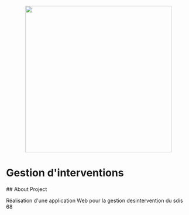 <p align="center"><img src="https://cdn-s-www.lalsace.fr/images/7D6AC409-3ED8-4CFC-A966-83575D538B90/NW_raw/journees-portes-ouvertes-organisees-dimanche-24-septembre-par-le-service-departemental-d-incendie-et-de-secours-au-centre-de-secours-principal-caserne-des-sapeurs-pompiers-images-proposees-par-quot-sdis-68-csp-(mulhouse)-quot-1506495611.jpg" width="400"></p>

<p align="center">
<h1>Gestion d'interventions</h1>
## About Project

Réalisation d'une application Web  pour la gestion desintervention du  sdis 68

</p>

